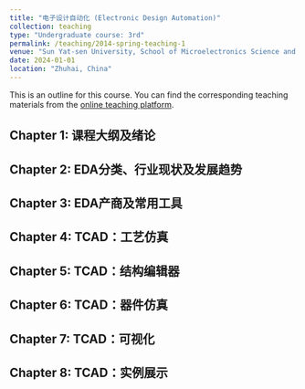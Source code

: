 ```yaml
---
title: "电子设计自动化 (Electronic Design Automation)"
collection: teaching
type: "Undergraduate course: 3rd"
permalink: /teaching/2014-spring-teaching-1
venue: "Sun Yat-sen University, School of Microelectronics Science and Technology"
date: 2024-01-01
location: "Zhuhai, China"
---
```


This is an outline for this course. You can find the corresponding teaching materials from the [online teaching platform](https://lms.sysu.edu.cn/).

Chapter 1: 课程大纲及绪论
---

Chapter 2: EDA分类、行业现状及发展趋势
---

Chapter 3: EDA产商及常用工具
---

Chapter 4: TCAD：工艺仿真
---

Chapter 5: TCAD：结构编辑器
---

Chapter 6: TCAD：器件仿真
---

Chapter 7: TCAD：可视化
---

Chapter 8: TCAD：实例展示
---
